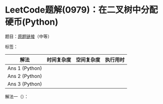# LeetCode题解(0979)：在二叉树中分配硬币(Python)

题目：[原题链接](https://leetcode-cn.com/problems/distribute-coins-in-binary-tree/)（中等）

标签：

| 解法           | 时间复杂度 | 空间复杂度 | 执行用时 |
| -------------- | ---------- | ---------- | -------- |
| Ans 1 (Python) |            |            |          |
| Ans 2 (Python) |            |            |          |
| Ans 3 (Python) |            |            |          |

解法一（）：

